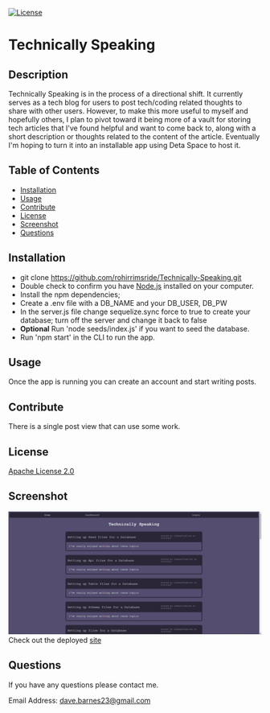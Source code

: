 
  [![License](https://img.shields.io/badge/License-Apache_2.0-blue.svg)](https://opensource.org/licenses/Apache-2.0)

  # Technically Speaking

  ## Description
  Technically Speaking is in the process of a directional shift.  It currently serves as a tech blog for users to post tech/coding related thoughts to share with other users.  However, to make this more useful to myself and hopefully others, I plan to pivot toward it being more of a vault for storing tech articles that I've found helpful and want to come back to, along with a short description or thoughts related to the content of the article.  Eventually I'm hoping to turn it into an installable app using Deta Space to host it. 

  ## Table of Contents
  - [Installation](#installation)
  - [Usage](#usage)
  - [Contribute](#contribute)
  - [License](#license)
  - [Screenshot](#screenshot)
  - [Questions](#questions)

  ## Installation
  
  - git clone https://github.com/rohirrimsride/Technically-Speaking.git
  - Double check to confirm you have [Node.js](https://nodejs.org/en/download) installed on your computer.
  - Install the npm dependencies;
  - Create a .env file with a DB_NAME and your DB_USER, DB_PW 
  - In the server.js file change sequelize.sync force to true to create your database; turn off the server and change it back to false
  - **Optional** Run 'node seeds/index.js' if you want to seed the database.
  - Run 'npm start' in the CLI to run the app.

  ## Usage
  Once the app is running you can create an account and start writing posts.

  ## Contribute
  There is a single post view that can use some work.

  ## License
  [Apache License 2.0](https://opensource.org/licenses/Apache-2.0)

  ## Screenshot
 [![image](https://github.com/rohirrimsride/Technically-Speaking/blob/main/assets/images/Technically-Speaking.png)](https://technically-speaking-2022.herokuapp.com/)
 Check out the deployed [site](https://technically-speaking-2022.herokuapp.com/)


  ## Questions
  If you have any questions please contact me.

  Email Address: dave.barnes23@gmail.com
  

